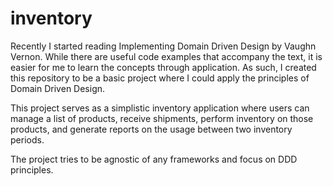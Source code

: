 # inventory

Recently I started reading Implementing Domain Driven Design by
Vaughn Vernon. While there are useful code examples that accompany
the text, it is easier for me to learn the concepts through application.
As such, I created this repository to be a basic project
where I could apply the principles of Domain Driven Design.

This project serves as a simplistic inventory application where
users can manage a list of products, receive shipments, perform 
inventory on those products, and generate reports on the usage between 
two inventory periods.

The project tries to be agnostic of any frameworks and focus on DDD principles.
